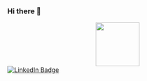 ### Hi there 👋

<div id="header" align="center">
  <img src="https://media.giphy.com/media/M9gbBd9nbDrOTu1Mqx/giphy.gif" width="100"/>
</div>
<div id="badges">
  <a href="https://www.linkedin.com/in/nour-gaboussa/">
    <img src="https://img.shields.io/badge/LinkedIn-blue?style=for-the-badge&logo=linkedin&logoColor=white" alt="LinkedIn Badge"/>
  </a>
</div>
<img src="https://komarev.com/ghpvc/?username=your-github-username&style=flat-square&color=blue" alt=""/>
<!--
**nour-gab/nour-gab** is a ✨ _special_ ✨ repository because its `README.md` (this file) appears on your GitHub profile.

Here are some ideas to get you started:

- 🔭 I’m currently learning Transformers and GANs
- 🌱 I’m currently learning Data/ML/DL
- 👯 I’m looking to collaborate on deep learning projects
- 🤔 I’m looking for help with ...
- 💬 Ask me about Data Engineering, Computer Vision, NLPs, Community Building, Design Thinking
- 📫 How to reach me: in/nour-gaboussa/
- 😄 Pronouns: ...
- ⚡ Fun fact: ...
-->
